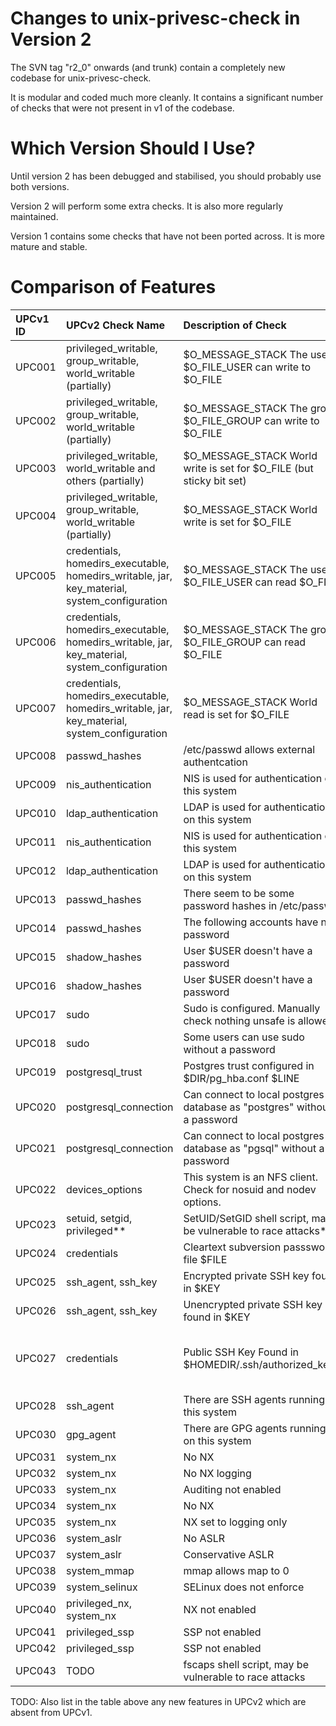 # Changes to unix-privesc-check in Version 2 #

The SVN tag "r2\_0" onwards (and trunk) contain a completely new codebase for unix-privesc-check.

It is modular and coded much more cleanly.  It contains a significant number of checks that were not present in v1 of the codebase.

# Which Version Should I Use? #

Until version 2 has been debugged and stabilised, you should probably use both versions.

Version 2 will perform some extra checks.  It is also more regularly maintained.

Version 1 contains some checks that have not been ported across.  It is more mature and stable.

# Comparison of Features #

| **UPCv1 ID** | **UPCv2 Check Name** | **Description of Check** | **Comment** |
|:-------------|:---------------------|:-------------------------|:------------|
| UPC001       | privileged\_writable, group\_writable, world\_writable (partially) | $O\_MESSAGE\_STACK The user $O\_FILE\_USER can write to $O\_FILE | we need to add to lib/misc/privileges xinetd |
| UPC002       | privileged\_writable, group\_writable, world\_writable (partially) | $O\_MESSAGE\_STACK The group $O\_FILE\_GROUP can write to $O\_FILE | we need to add to lib/misc/privileges xinetd |
| UPC003       | privileged\_writable, world\_writable and others (partially) | $O\_MESSAGE\_STACK World write is set for $O\_FILE (but sticky bit set) | we need to add to lib/misc/privileges xinetd |
| UPC004       | privileged\_writable, group\_writable, world\_writable (partially) | $O\_MESSAGE\_STACK World write is set for $O\_FILE | we need to add to lib/misc/privileges xinetd |
| UPC005       | credentials, homedirs\_executable, homedirs\_writable, jar, key\_material, system\_configuration | $O\_MESSAGE\_STACK The user $O\_FILE\_USER can read $O\_FILE |             |
| UPC006       | credentials, homedirs\_executable, homedirs\_writable, jar, key\_material, system\_configuration | $O\_MESSAGE\_STACK The group $O\_FILE\_GROUP can read $O\_FILE |             |
| UPC007       | credentials, homedirs\_executable, homedirs\_writable, jar, key\_material, system\_configuration | $O\_MESSAGE\_STACK World read is set for $O\_FILE |             |
| UPC008       | passwd\_hashes       | /etc/passwd allows external authentcation |             |
| UPC009       | nis\_authentication  | NIS is used for authentication on this system |             |
| UPC010       | ldap\_authentication | LDAP is used for authentication on this system |             |
| UPC011       | nis\_authentication  | NIS is used for authentication on this system |             |
| UPC012       | ldap\_authentication | LDAP is used for authentication on this system |             |
| UPC013       | passwd\_hashes       | There seem to be some password hashes in /etc/passwd |             |
| UPC014       | passwd\_hashes       | The following accounts have no password |             |
| UPC015       | shadow\_hashes       | User $USER doesn't have a password |             |
| UPC016       | shadow\_hashes       | User $USER doesn't have a password |             |
| UPC017       | sudo                 | Sudo is configured.  Manually check nothing unsafe is allowed |             |
| UPC018       | sudo                 | Some users can use sudo without a password |             |
| UPC019       | postgresql\_trust    | Postgres trust configured in $DIR/pg\_hba.conf $LINE |             |
| UPC020       | postgresql\_connection | Can connect to local postgres database as \"postgres\" without a password |             |
| UPC021       | postgresql\_connection | Can connect to local postgres database as \"pgsql\" without a password |             |
| UPC022       | devices\_options     | This system is an NFS client.  Check for nosuid and nodev options. |             |
| UPC023       | setuid, setgid, privileged**| SetUID/SetGID shell script, may be vulnerable to race attacks**|             |
| UPC024       | credentials          | Cleartext subversion passsword file $FILE |             |
| UPC025       | ssh\_agent, ssh\_key | Encrypted private SSH key found in $KEY |             |
| UPC026       | ssh\_agent, ssh\_key | Unencrypted private SSH key found in $KEY |             |
| UPC027       | credentials          | Public SSH Key Found in $HOMEDIR/.ssh/authorized\_keys | We only list identified authorized\_keys file, do not parse its content |
| UPC028       | ssh\_agent           | There are SSH agents running on this system |             |
| UPC030       | gpg\_agent           | There are GPG agents running on this system |             |
| UPC031       | system\_nx           | No NX                    |             |
| UPC032       | system\_nx           | No NX logging            |             |
| UPC033       | system\_nx           | Auditing not enabled     |             |
| UPC034       | system\_nx           | No NX                    |             |
| UPC035       | system\_nx           | NX set to logging only   |             |
| UPC036       | system\_aslr         | No ASLR                  |             |
| UPC037       | system\_aslr         | Conservative ASLR        |             |
| UPC038       | system\_mmap         | mmap allows map to 0     |             |
| UPC039       | system\_selinux      | SELinux does not enforce |             |
| UPC040       | privileged\_nx, system\_nx | NX not enabled           |             |
| UPC041       | privileged\_ssp      | SSP not enabled          |             |
| UPC042       | privileged\_ssp      | SSP not enabled          |             |
| UPC043       | TODO                 | fscaps shell script, may be vulnerable to race attacks |             |

TODO: Also list in the table above any new features in UPCv2 which are absent from UPCv1.